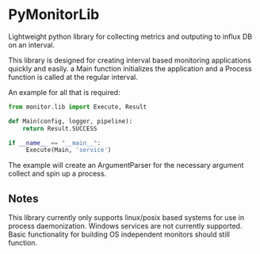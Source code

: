 # PyMonitorLib
Lightweight python library for collecting metrics and outputing to influx DB on an interval.

This library is designed for creating interval based monitoring applications quickly and easily. a Main function initializes the application and a Process function is called at the regular interval.

An example for all that is required:

```python
from monitor.lib import Execute, Result

def Main(config, logger, pipeline):
    return Result.SUCCESS

if __name__ == "__main__":
     Execute(Main, 'service')
```

The example will create an ArgumentParser for the necessary argument collect and spin up a process.

## Notes
This library currently only supports linux/posix based systems for use in process daemonization. Windows services are not currently supported. Basic functionality for building OS independent monitors should still function.
